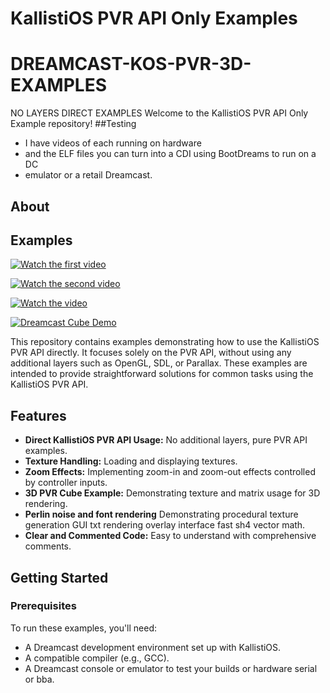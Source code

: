 # KallistiOS PVR API Only Examples
# DREAMCAST-KOS-PVR-3D-EXAMPLES
NO LAYERS DIRECT EXAMPLES
Welcome to the KallistiOS PVR API Only Example repository!
##Testing 
* I have videos of each running on hardware
 * and the ELF files you can turn into a CDI using BootDreams to run on a DC
 * emulator or a retail Dreamcast.
## About
## Examples
 
[![Watch the first video](http://img.youtube.com/vi/z0IkpKjiDQk/0.jpg)](http://www.youtube.com/watch?v=z0IkpKjiDQk)

[![Watch the second video](http://img.youtube.com/vi/S9obbHs4Hl8/0.jpg)](http://www.youtube.com/watch?v=S9obbHs4Hl8)

[![Watch the video](https://img.youtube.com/vi/I8LAoi2RwAg/0.jpg)](https://youtu.be/I8LAoi2RwAg)

[![Dreamcast Cube Demo](https://img.youtube.com/vi/b7QcZ_v5bho/0.jpg)](https://www.youtube.com/watch?v=b7QcZ_v5bho)

This repository contains examples demonstrating how to use the KallistiOS PVR API directly. It focuses solely on the PVR API, without using any additional layers such as OpenGL, SDL, or Parallax. These examples are intended to provide straightforward solutions for common tasks using the KallistiOS PVR API.

## Features

- **Direct KallistiOS PVR API Usage:** No additional layers, pure PVR API examples.
- **Texture Handling:** Loading and displaying textures.
- **Zoom Effects:** Implementing zoom-in and zoom-out effects controlled by controller inputs.
- **3D PVR Cube Example:** Demonstrating texture and matrix usage for 3D rendering.
- **Perlin noise and font rendering** Demonstrating procedural texture generation GUI txt rendering overlay interface fast sh4 vector math.
- **Clear and Commented Code:** Easy to understand with comprehensive comments.

## Getting Started

### Prerequisites

To run these examples, you'll need:

- A Dreamcast development environment set up with KallistiOS.
- A compatible compiler (e.g., GCC).
- A Dreamcast console or emulator to test your builds or hardware serial or bba.
